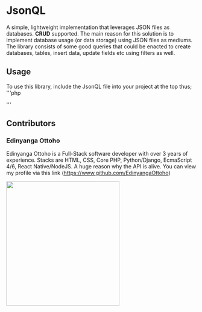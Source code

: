 # JsonQL
A simple, lightweight implementation that leverages JSON files as databases. **CRUD** supported. The main reason for this solution is to implement database usage (or data storage) using JSON files as mediums. The library consists of some good queries that could be enacted to create databases, tables, insert data, update fields etc using filters as well.

## Usage
To use this library, include the JsonQL file into your project at the top thus;
'''php
<?php
  include("./JsonQL/jsonql.php");
?>
'''

## Contributors
### Edinyanga Ottoho
Edinyanga Ottoho is a Full-Stack software developer with over 3 years of experience. Stacks are HTML, CSS, Core PHP, Python/Django, EcmaScript 4/6, React Native/NodeJS. A huge reason why the API is alive.
You can view my profile via this link (https://www.github.com/EdinyangaOttoho)

<img src="https://avatars3.githubusercontent.com/u/45470783?s=460&v=4" style="width:300px;height:330px">
